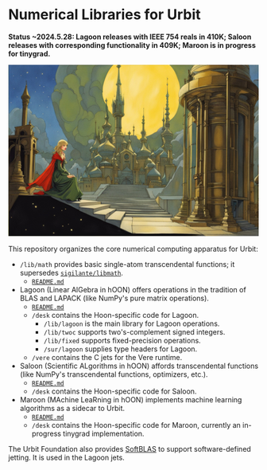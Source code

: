 #   Numerical Libraries for Urbit

**Status ~2024.5.28:  Lagoon releases with IEEE 754 reals in 410K; Saloon releases with corresponding functionality in 409K; Maroon is in progress for tinygrad.**

![An evocative scene of a mysterious futuristic castle in the style of Flash Gordon](./img/hero-scene.jpg)

This repository organizes the core numerical computing apparatus for Urbit:

- `/lib/math` provides basic single-atom transcendental functions; it supersedes [`sigilante/libmath`](https://github.com/sigilante/libmath).
  - [`README.md`](./libmath/README.md)
- Lagoon (Linear AlGebra in hOON) offers operations in the tradition of BLAS and LAPACK (like NumPy's pure matrix operations).
  - [`README.md`](./lagoon/README.md)
  - `/desk` contains the Hoon-specific code for Lagoon.
    - `/lib/lagoon` is the main library for Lagoon operations.
    - `/lib/twoc` supports two's-complement signed integers.
    - `/lib/fixed` supports fixed-precision operations.
    - `/sur/lagoon` supplies type headers for Lagoon.
  - `/vere` contains the C jets for the Vere runtime.
- Saloon (Scientific ALgorithms in hOON) affords transcendental functions (like NumPy's transcendental functions, optimizers, etc.).
  - [`README.md`](./saloon/README.md)
  - `/desk` contains the Hoon-specific code for Saloon.
- Maroon (MAchine LeaRning in hOON) implements machine learning algorithms as a sidecar to Urbit.
  - [`README.md`](./maroon/README.md)
  - `/desk` contains the Hoon-specific code for Maroon, currently an in-progress tinygrad implementation.

The Urbit Foundation also provides [SoftBLAS](https://github.com/urbit/SoftBLAS) to support software-defined jetting.  It is used in the Lagoon jets.

